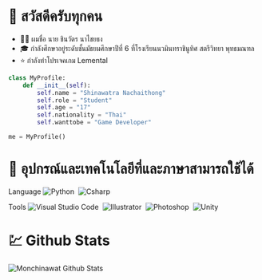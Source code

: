 # 👋 สวัสดีครับทุกคน

- 💂‍♂️ ผมชื่อ นาย ชินวัตร นาไชยธง
- 🎓 กำลังศึกษาอยู่ระดับชั้นมัธยมศึกษาปีที่ 6 ที่โรงเรียนนวมินทราชินูทิศ สตรีวิทยา พุทธมณฑล
- ⭐ กำลังทำโปรเจคเกม Lemental

```python
class MyProfile:
    def __init__(self):
        self.name = "Shinawatra Nachaithong"
        self.role = "Student"
        self.age = "17"
        self.nationality = "Thai"
        self.wanttobe = "Game Developer"

me = MyProfile()
```

# 🔧 อุปกรณ์และเทคโนโลยีที่และภาษาสามารถใช้ได้

Language
![Python](https://img.shields.io/badge/-Python-E8E8F3?style=flat&logo=python)&nbsp;
![Csharp](https://img.shields.io/badge/-C#-E8E8F3?style=flat&logo=C-sharp&logoColor=A8B9CC)&nbsp;

Tools
![Visual Studio Code](https://img.shields.io/badge/-Visual%20Studio%20Code-E8E8F3?style=flat&logo=visual-studio-code&logoColor=007ACC)&nbsp;
![Illustrator](https://img.shields.io/badge/-Illustrator-E8E8F3?style=flat&logo=adobe-illustrator)&nbsp;
![Photoshop](https://img.shields.io/badge/-Photoshop-E8E8F3?style=flat&logo=adobe-photoshop)&nbsp;
![Unity](https://img.shields.io/badge/-Unity-E8E8F3?style=flat&logo=unity)&nbsp;


# 💹 Github Stats
<img align="center" src="https://github-readme-stats.vercel.app/api/top-langs/?username=monchinawat&hide=shaderlab,hlsl&layout=compact&theme=prussian&title_color=E8E8F3&text_color=E8E8F3&icon_color=6aa6f8&bg_color=22272e" alt="Monchinawat Github Stats" />

